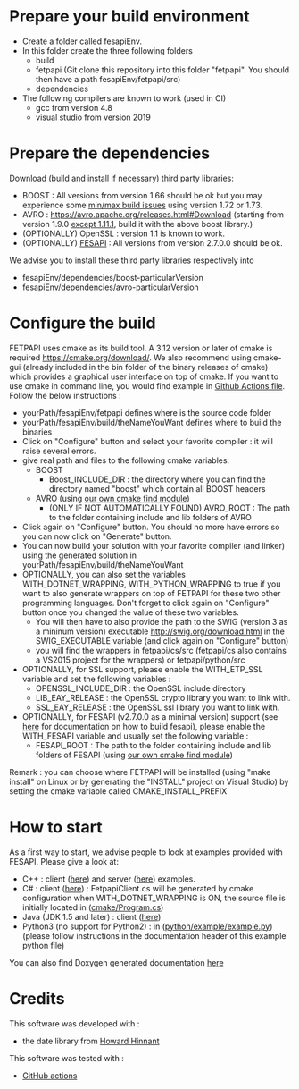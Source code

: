 
# Prepare your build environment
 - Create a folder called fesapiEnv.
 - In this folder create the three following folders
	 - build
	 - fetpapi (Git clone this repository into this folder "fetpapi". You should then have a path fesapiEnv/fetpapi/src)
	 - dependencies 
  - The following compilers are known to work (used in CI)
    - gcc from version 4.8
	- visual studio from version 2019
# Prepare the dependencies
Download (build and install if necessary) third party libraries:
- BOOST : All versions from version 1.66 should be ok but you may experience some [min/max build issues](https://github.com/boostorg/beast/issues/1980) using version 1.72 or 1.73.
- AVRO : https://avro.apache.org/releases.html#Download (starting from version 1.9.0 [except 1.11.1](https://issues.apache.org/jira/browse/AVRO-3601), build it with the above boost library.)
- (OPTIONALLY) OpenSSL : version 1.1 is known to work.
- (OPTIONALLY) [FESAPI](https://github.com/F2I-Consulting/fesapi/releases) : All versions from version 2.7.0.0 should be ok.

We advise you to install these third party libraries respectively into
- fesapiEnv/dependencies/boost-particularVersion
- fesapiEnv/dependencies/avro-particularVersion
# Configure the build
FETPAPI uses cmake as its build tool. A 3.12 version or later of cmake is required https://cmake.org/download/. We also recommend using cmake-gui (already included in the bin folder of the binary releases of cmake) which provides a graphical user interface on top of cmake. If you want to use cmake in command line, you would find example in [Github Actions file](./.github/workflows/github-actions.yml). Follow the below instructions :

- yourPath/fesapiEnv/fetpapi defines where is the source code folder
- yourPath/fesapiEnv/build/theNameYouWant defines where to build the binaries
- Click on "Configure" button and select your favorite compiler : it will raise several errors.
- give real path and files to the following cmake variables:
	- BOOST
		- Boost_INCLUDE_DIR : the directory where you can find the directory named "boost" which contain all BOOST headers
	- AVRO (using [our own cmake find module](./cmake/modules/FindAVRO.cmake))
		- (ONLY IF NOT AUTOMATICALLY FOUND) AVRO_ROOT : The path to the folder containing include and lib folders of AVRO
- Click again on "Configure" button. You should no more have errors so you can now click on "Generate" button.
- You can now build your solution with your favorite compiler (and linker) using the generated solution in yourPath/fesapiEnv/build/theNameYouWant
- OPTIONALLY, you can also set the variables WITH_DOTNET_WRAPPING, WITH_PYTHON_WRAPPING to true if you want to also generate wrappers on top of FETPAPI for these two other programming languages. Don't forget to click again on "Configure" button once you changed the value of these two variables.
	- You will then have to also provide the path to the SWIG (version 3 as a mininum version) executable http://swig.org/download.html in the SWIG_EXECUTABLE variable (and click again on "Configure" button)
	- you will find the wrappers in fetpapi/cs/src (fetpapi/cs also contains a VS2015 project for the wrappers) or fetpapi/python/src
- OPTIONALLY, for SSL support, please enable the WITH_ETP_SSL variable and set the following variables :
	- OPENSSL_INCLUDE_DIR : the OpenSSL include directory
	- LIB_EAY_RELEASE : the OpenSSL crypto library you want to link with.
	- SSL_EAY_RELEASE : the OpenSSL ssl library you want to link with. 
- OPTIONALLY, for FESAPI (v2.7.0.0 as a minimal version) support (see [here](https://github.com/F2I-Consulting/fesapi) for documentation on how to build fesapi), please enable the WITH_FESAPI variable and usually set the following variable :
	- FESAPI_ROOT : The path to the folder containing include and lib folders of FESAPI (using [our own cmake find module](./cmake/modules/FindFESAPI.cmake))

Remark : you can choose where FETPAPI will be installed (using "make install" on Linux or by generating the "INSTALL" project on Visual Studio) by setting the cmake variable called CMAKE_INSTALL_PREFIX
# How to start
As a first way to start, we advise people to look at examples provided with FESAPI. Please give a look at:
- C++ : client ([here](https://github.com/F2I-Consulting/fetpapiClient)) and server ([here](https://github.com/F2I-Consulting/fetpapiServer)) examples.
- C# : client ([here](https://github.com/F2I-Consulting/fetpapiClient/tree/main/cs)) : FetpapiClient.cs will be generated by cmake configuration when WITH_DOTNET_WRAPPING is ON, the source file is initially located in ([cmake/Program.cs](https://github.com/F2I-Consulting/fetpapiClient/blob/main/cmake/FetpapiClient.cs.in))
- Java (JDK 1.5 and later) : client ([here](https://github.com/F2I-Consulting/fetpapiClient/tree/main/java))
- Python3 (no support for Python2) : in ([python/example/example.py](https://github.com/F2I-Consulting/fetpapiClient/tree/main/python/src/etp_client_example.py)) (please follow instructions in the documentation header of this example python file)

You can also find Doxygen generated documentation [here](https://f2i-consulting.com/fetpapi/doxygen/)

# Credits
This software was developed with :
- the date library from [Howard Hinnant](https://github.com/HowardHinnant/date)

This software was tested with :
- [GitHub actions](https://github.com/features/actions)
